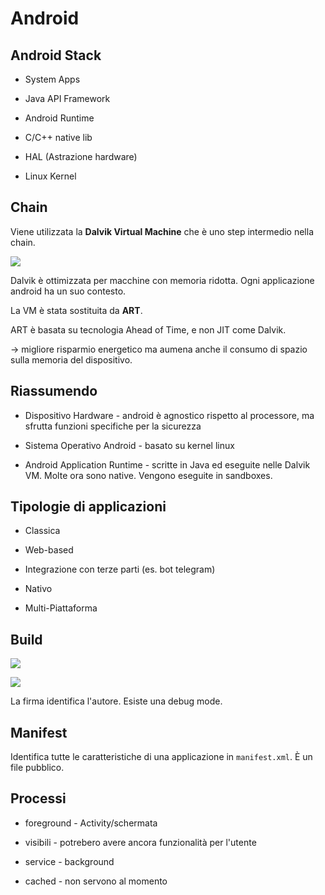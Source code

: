 # Android

## Android Stack

- System Apps

- Java API Framework

- Android Runtime

- C/C++ native lib

- HAL (Astrazione hardware)

- Linux Kernel

## Chain

Viene utilizzata la **Dalvik Virtual Machine** che è uno step intermedio nella chain. 

![](C:\Users\Samu\AppData\Roaming\marktext\images\2023-03-06-12-14-47-image.png)

Dalvik è ottimizzata per macchine con  memoria ridotta. Ogni applicazione android ha un suo contesto. 

La VM è stata sostituita da **ART**.

ART è basata su tecnologia Ahead of Time, e  non JIT come Dalvik.

-> migliore risparmio energetico ma aumena anche il consumo di spazio sulla memoria del dispositivo.

## Riassumendo

- Dispositivo Hardware - android è agnostico rispetto al processore, ma sfrutta funzioni specifiche per la sicurezza

- Sistema Operativo Android - basato su kernel linux

- Android Application Runtime - scritte in Java ed eseguite nelle Dalvik VM. Molte ora sono native. Vengono eseguite in sandboxes. 

## Tipologie di applicazioni

- Classica

- Web-based

- Integrazione con terze parti (es. bot telegram)

- Nativo

- Multi-Piattaforma

## Build

![](C:\Users\Samu\AppData\Roaming\marktext\images\2023-03-06-12-47-58-image.png)

![](C:\Users\Samu\AppData\Roaming\marktext\images\2023-03-06-12-48-35-image.png)

La firma identifica l'autore. Esiste una debug mode.

## Manifest

Identifica tutte le caratteristiche di una applicazione in `manifest.xml`. È un file pubblico. 

## Processi

- foreground - Activity/schermata

- visibili - potrebero avere ancora funzionalità per l'utente

- service - background

- cached - non servono al momento
